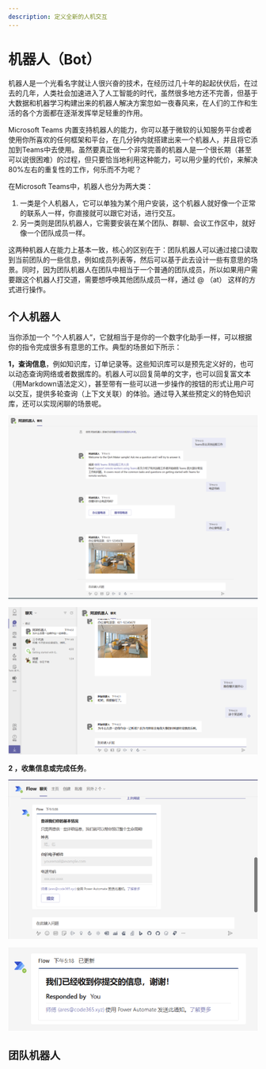 ```yaml
---
description: 定义全新的人机交互
---
```


# 机器人（Bot）

机器人是一个光看名字就让人很兴奋的技术，在经历过几十年的起起伏伏后，在过去的几年，人类社会加速进入了人工智能的时代，虽然很多地方还不完善，但基于大数据和机器学习构建出来的机器人解决方案忽如一夜春风来，在人们的工作和生活的各个方面都在逐渐发挥举足轻重的作用。

Microsoft Teams 内置支持机器人的能力，你可以基于微软的认知服务平台或者使用你所喜欢的任何框架和平台，在几分钟内就搭建出来一个机器人，并且将它添加到Teams中去使用。虽然要真正做一个非常完善的机器人是一个很长期（甚至可以说很困难）的过程，但只要恰当地利用这种能力，可以用少量的代价，来解决80%左右的重复性的工作，何乐而不为呢？

在Microsoft Teams中，机器人也分为两大类：

1. 一类是个人机器人，它可以单独为某个用户安装，这个机器人就好像一个正常的联系人一样，你直接就可以跟它对话，进行交互。
2. 另一类则是团队机器人，它需要安装在某个团队、群聊、会议工作区中，就好像一个团队成员一样。

这两种机器人在能力上基本一致，核心的区别在于：团队机器人可以通过接口读取到当前团队的一些信息，例如成员列表等，然后可以基于此去设计一些有意思的场景。同时，因为团队机器人在团队中相当于一个普通的团队成员，所以如果用户需要跟这个机器人打交道，需要想呼唤其他团队成员一样，通过 @ （at） 这样的方式进行操作。

## 个人机器人

当你添加一个 ”个人机器人“，它就相当于是你的一个数字化助手一样，可以根据你的指令完成很多有意思的工作。典型的场景如下所示：

**1，查询信息**，例如知识库，订单记录等。这些知识库可以是预先定义好的，也可以动态查询网络或者数据库的。机器人可以回复简单的文字，也可以回复富文本（用Markdown语法定义），甚至带有一些可以进一步操作的按钮的形式让用户可以交互，提供多轮查询（上下文关联）的体验。通过导入某些预定义的特色知识库，还可以实现闲聊的场景呢。

![&#x67E5;&#x8BE2;&#x77E5;&#x8BC6;&#x5E93;&#xFF0C;&#x591A;&#x8F6E;&#x5BF9;&#x8BDD;&#xFF0C;&#x5BCC;&#x6587;&#x672C;&#x7684;&#x573A;&#x666F;](../../.gitbook/assets/tu-pian-%20%2813%29.png)

![&#x95F2;&#x804A;&#x89E3;&#x95F7;&#x7684;&#x573A;&#x666F;](../../.gitbook/assets/tu-pian-%20%2816%29.png)

**2 ，收集信息或完成任务**。

![](../../.gitbook/assets/tu-pian-%20%2817%29.png)

![](../../.gitbook/assets/tu-pian-%20%2815%29.png)



## 团队机器人



